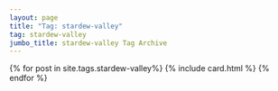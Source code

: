 ```yaml
---
layout: page
title: "Tag: stardew-valley"
tag: stardew-valley
jumbo_title: stardew-valley Tag Archive
---
```

<div class="row">
{% for post in site.tags.stardew-valley%}
{% include card.html %}
{% endfor %}
</div>